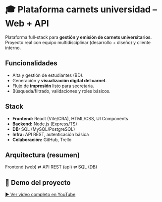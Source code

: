 # 🎓 Plataforma carnets universidad – Web + API

Plataforma full-stack para **gestión y emisión de carnets universitarios**.  
Proyecto real con equipo multidisciplinar (desarrollo + diseño) y cliente interno.

## Funcionalidades
- Alta y gestión de estudiantes (BD).
- Generación y **visualización digital del carnet**.
- Flujo de **impresión** listo para secretaría.
- Búsqueda/filtrado, validaciones y roles básicos.

## Stack
- **Frontend:** React (Vite/CRA), HTML/CSS, UI Components
- **Backend:** Node.js (Express/TS)
- **DB:** SQL (MySQL/PostgreSQL)
- **Infra:** API REST, autenticación básica
- **Colaboración:** GitHub, Trello

## Arquitectura (resumen)
Frontend (web) ⇄ API REST (api) ⇄ SQL (DB)

## 🎥 Demo del proyecto
[▶️ Ver vídeo completo en YouTube](https://youtu.be/_sORKLl2Irs)
